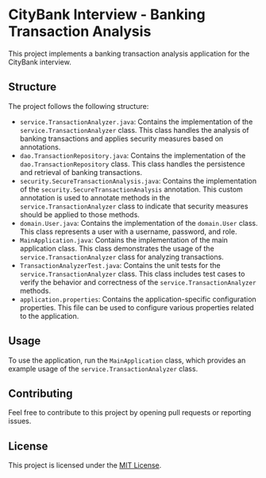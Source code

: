 # CityBank Interview - Banking Transaction Analysis

This project implements a banking transaction analysis application for the CityBank interview.

## Structure

The project follows the following structure:

- `service.TransactionAnalyzer.java`: Contains the implementation of the `service.TransactionAnalyzer` class. This class handles the analysis of banking transactions and applies security measures based on annotations.
- `dao.TransactionRepository.java`: Contains the implementation of the `dao.TransactionRepository` class. This class handles the persistence and retrieval of banking transactions.
- `security.SecureTransactionAnalysis.java`: Contains the implementation of the `security.SecureTransactionAnalysis` annotation. This custom annotation is used to annotate methods in the `service.TransactionAnalyzer` class to indicate that security measures should be applied to those methods.
- `domain.User.java`: Contains the implementation of the `domain.User` class. This class represents a user with a username, password, and role.
- `MainApplication.java`: Contains the implementation of the main application class. This class demonstrates the usage of the `service.TransactionAnalyzer` class for analyzing transactions.
- `TransactionAnalyzerTest.java`: Contains the unit tests for the `service.TransactionAnalyzer` class. This class includes test cases to verify the behavior and correctness of the `service.TransactionAnalyzer` methods.
- `application.properties`: Contains the application-specific configuration properties. This file can be used to configure various properties related to the application.

## Usage

To use the application, run the `MainApplication` class, which provides an example usage of the `service.TransactionAnalyzer` class.

## Contributing

Feel free to contribute to this project by opening pull requests or reporting issues.

## License

This project is licensed under the [MIT License](LICENSE).
